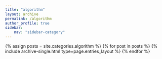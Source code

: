 ```yaml
---
title: "algorithm"
layout: archive
permalink: /algorithm
author_profile: true
sidebar:
    nav: "sidebar-category"
---
```

{% assign posts = site.categories.algorithm %}
{% for post in posts %} {% include archive-single.html type=page.entries_layout %} {% endfor %}